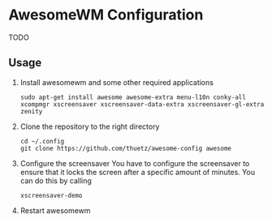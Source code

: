 AwesomeWM Configuration
=======================
TODO

Usage
-----
1. Install awesomewm and some other required applications
   ```
   sudo apt-get install awesome awesome-extra menu-l10n conky-all xcompmgr xscreensaver xscreensaver-data-extra xscreensaver-gl-extra zenity
   ```

2. Clone the repository to the right directory
   ```
   cd ~/.config
   git clone https://github.com/thuetz/awesome-config awesome
   ```
3. Configure the screensaver
   You have to configure the screensaver to ensure that it locks the screen after a specific amount of minutes. You can do this by calling
   ```
   xscreensaver-demo
   ```

4. Restart awesomewm

